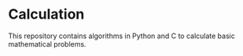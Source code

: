 # Calculation
This repository contains algorithms in Python and C to calculate basic mathematical problems.